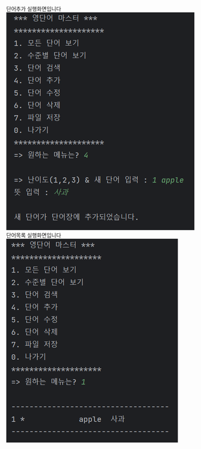 단어추가 실행화면입니다<br>
<img src="https://github.com/Dongun614/JavaCRUD/blob/master/screenshots/HW1%20%EC%BA%A1%EC%B3%901.PNG?raw=true"><br>
단어목록 실행화면입니다<br>
<img src="https://github.com/Dongun614/JavaCRUD/blob/master/screenshots/HW1%20%EC%BA%A1%EC%B3%902.PNG?raw=true"><br>
